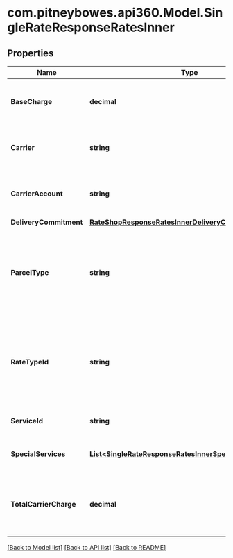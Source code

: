 # com.pitneybowes.api360.Model.SingleRateResponseRatesInner

## Properties

Name | Type | Description | Notes
------------ | ------------- | ------------- | -------------
**BaseCharge** | **decimal** | The base service charge is payable to the carrier, excluding special service charges. | [optional] 
**Carrier** | **string** | Carrier is a service used to transport the parcels or couriers from one place to another. | [optional] 
**CarrierAccount** | **string** | Carrier Account is the account associated to specific carrier service. | [optional] 
**DeliveryCommitment** | [**RateShopResponseRatesInnerDeliveryCommitment**](RateShopResponseRatesInnerDeliveryCommitment.md) |  | [optional] 
**ParcelType** | **string** | Parcel Type is required for creating a shipment while rating a parcel, which varies as per Carrier selection. ParcelType have categories like Package, Envelopes, Paks, Boxes, Tube, etc.  | [optional] 
**RateTypeId** | **string** | Its value can be CONTRACT_RATES, COMMERCIAL or COMMERCIAL_BASE for USPS and COMMERCIAL for other carriers depending on the Pitney Bowes contract/subscription | [optional] 
**ServiceId** | **string** | The unique identifier given to the carrier specific service. | [optional] 
**SpecialServices** | [**List&lt;SingleRateResponseRatesInnerSpecialServicesInner&gt;**](SingleRateResponseRatesInnerSpecialServicesInner.md) |  It provides a carrier-service based special or extra service. | [optional] 
**TotalCarrierCharge** | **decimal** | The total amount payable to the carrier, including special service fees, surcharges, and any international taxes and duties. | [optional] 

[[Back to Model list]](../../README.md#documentation-for-models) [[Back to API list]](../../README.md#documentation-for-api-endpoints) [[Back to README]](../../README.md)

